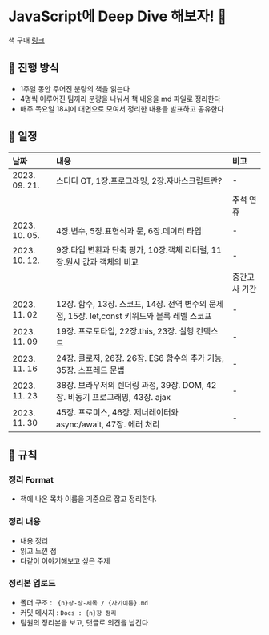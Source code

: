 # JavaScript에 Deep Dive 해보자! 🌊

책 구매  [링크](https://product.kyobobook.co.kr/detail/S000001766445)

## 📌 진행 방식

- 1주일 동안 주어진 분량의 책을 읽는다
- 4명씩 이루어진 팀끼리 분량을 나눠서 책 내용을 md 파일로 정리한다
- 매주 목요일 18시에 대면으로 모여서 정리한 내용을 발표하고 공유한다

## 📌 일정

|     날짜             |  내용                               | 비고 |
| :----------------- | :------------------------------  | :----- |
| 2023. 09. 21. | 스터디 OT, 1장.프로그래밍, 2장.자바스크립트란? |  -   |
|               |                                |   추석 연휴  |     |
| 2023. 10. 05. | 4장.변수, 5장.표현식과 문, 6장.데이터 타입 |  -   |                          
| 2023. 10. 12. | 9장.타입 변환과 단축 평가, 10장.객체 리터럴, 11장.원시 값과 객체의 비교 |  -   |
|               |                                |  중간고사 기간 |
| 2023. 11. 02  | 12장. 함수, 13장. 스코프, 14장. 전역 변수의 문제점, 15장. let,const 키워드와 블록 레벨 스코프 |  -   |
| 2023. 11. 09  | 19장. 프로토타입, 22장.this, 23장. 실행 컨텍스트 |  -   |
| 2023. 11. 16  | 24장. 클로저, 26장. 26장. ES6 함수의 추가 기능, 35장. 스프레드 문법 |  -   |
| 2023. 11. 23  | 38장. 브라우저의 렌더링 과정, 39장. DOM, 42장. 비동기 프로그래밍, 43장. ajax |  -   |
| 2023. 11. 30  | 45장. 프로미스, 46장. 제너레이터와 async/await, 47장. 에러 처리 |  -   |

## 📌 규칙

### 정리 Format

- 책에 나온 목차 이름을 기준으로 잡고 정리한다.

### 정리 내용

- 내용 정리
- 읽고 느낀 점
- 다같이 이야기해보고 싶은 주제

### 정리본 업로드

- 폴더 구조 : ` {n}장-장-제목 / {자기이름}.md`
- 커밋 메시지 : `Docs : {n}장 정리 `
- 팀원의 정리본을 보고, 댓글로 의견을 남긴다

